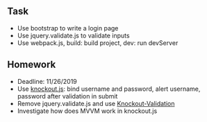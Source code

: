 
## Task
- Use bootstrap to write a login page
- Use jquery.validate.js to validate inputs
- Use webpack.js, build: build project, dev: run devServer

## Homework
- Deadline: 11/26/2019
- Use [knockout.js](https://knockoutjs.com/): bind username and password, alert username, password after validation in submit
- Remove jquery.validate.js and use [Knockout-Validation](https://github.com/Knockout-Contrib/Knockout-Validation)
- Investigate how does MVVM work in knockout.js
